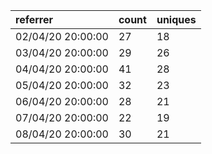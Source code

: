 | referrer          | count | uniques |
| :---------------- | :---- | :------ |
| 02/04/20 20:00:00 | 27    | 18      |
| 03/04/20 20:00:00 | 29    | 26      |
| 04/04/20 20:00:00 | 41    | 28      |
| 05/04/20 20:00:00 | 32    | 23      |
| 06/04/20 20:00:00 | 28    | 21      |
| 07/04/20 20:00:00 | 22    | 19      |
| 08/04/20 20:00:00 | 30    | 21      |